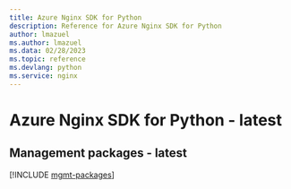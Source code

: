 ```yaml
---
title: Azure Nginx SDK for Python
description: Reference for Azure Nginx SDK for Python
author: lmazuel
ms.author: lmazuel
ms.data: 02/28/2023
ms.topic: reference
ms.devlang: python
ms.service: nginx
---
```

# Azure Nginx SDK for Python - latest

## Management packages - latest
[!INCLUDE [mgmt-packages](nginx-mgmt-index.md)]